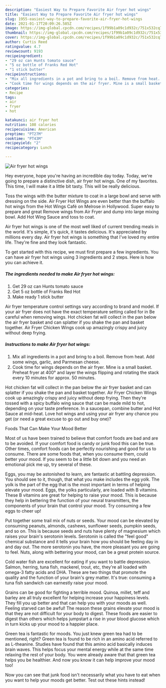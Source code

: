 ```yaml
---
description: "Easiest Way to Prepare Favorite Air fryer hot wings"
title: "Easiest Way to Prepare Favorite Air fryer hot wings"
slug: 1955-easiest-way-to-prepare-favorite-air-fryer-hot-wings
date: 2021-01-17T20:09:26.585Z
image: https://img-global.cpcdn.com/recipes/1f99b1a09c1d932c/751x532cq70/air-fryer-hot-wings-recipe-main-photo.jpg
thumbnail: https://img-global.cpcdn.com/recipes/1f99b1a09c1d932c/751x532cq70/air-fryer-hot-wings-recipe-main-photo.jpg
cover: https://img-global.cpcdn.com/recipes/1f99b1a09c1d932c/751x532cq70/air-fryer-hot-wings-recipe-main-photo.jpg
author: Curtis Reed
ratingvalue: 4.7
reviewcount: 9193
recipeingredient:
- "29 oz can Hunts tomato sauce"
- "5 oz bottle of Franks Red Hot"
- "1 stick butter"
recipeinstructions:
- "Mix all ingredients in a pot and bring to a boil. Remove from heat. Add some wings, garlic, and Parmesan cheese."
- "Cook time for wings depends on the air fryer. Mine is a small basket. Preheat fryer at 400° and layer the wings flipping and rotating the stack every 10 minutes for approx. 50 minutes."
categories:
- Recipe
tags:
- air
- fryer
- hot

katakunci: air fryer hot 
nutrition: 108 calories
recipecuisine: American
preptime: "PT27M"
cooktime: "PT43M"
recipeyield: "2"
recipecategory: Lunch

---
```



![Air fryer hot wings](https://img-global.cpcdn.com/recipes/1f99b1a09c1d932c/751x532cq70/air-fryer-hot-wings-recipe-main-photo.jpg)

Hey everyone, hope you're having an incredible day today. Today, we're going to prepare a distinctive dish, air fryer hot wings. One of my favorites. This time, I will make it a little bit tasty. This will be really delicious.

Toss the wings with the butter mixture to coat in a large bowl and serve with dressing on the side. Air Fryer Hot Wings are even better than the buffalo hot wings from the Hot Wings Café on Melrose in Hollywood. Super easy to prepare and great Remove wings from Air Fryer and dump into large mixing bowl. Add Hot Wing Sauce and toss to coat.

Air fryer hot wings is one of the most well liked of current trending meals in the world. It's simple, it's quick, it tastes delicious. It's appreciated by millions every day. Air fryer hot wings is something that I've loved my entire life. They're fine and they look fantastic.


To get started with this recipe, we must first prepare a few ingredients. You can have air fryer hot wings using 3 ingredients and 2 steps. Here is how you can achieve it.

<!--inarticleads1-->

##### The ingredients needed to make Air fryer hot wings:

1. Get 29 oz can Hunts tomato sauce
1. Get 5 oz bottle of Franks Red Hot
1. Make ready 1 stick butter


Air fryer temperature control settings vary according to brand and model. If your air fryer does not have the exact temperature setting called for in Be careful when removing wings. Hot chicken fat will collect in the pan below the air fryer basket and can splatter if you shake the pan and basket together. Air Fryer Chicken Wings cook up amazingly crispy and juicy without deep frying. 

<!--inarticleads2-->

##### Instructions to make Air fryer hot wings:

1. Mix all ingredients in a pot and bring to a boil. Remove from heat. Add some wings, garlic, and Parmesan cheese.
1. Cook time for wings depends on the air fryer. Mine is a small basket. Preheat fryer at 400° and layer the wings flipping and rotating the stack every 10 minutes for approx. 50 minutes.


Hot chicken fat will collect in the pan below the air fryer basket and can splatter if you shake the pan and basket together. Air Fryer Chicken Wings cook up amazingly crispy and juicy without deep frying. Then they&#39;re tossed with a spicy buffalo wing sauce that can be made mild to hot, depending on your taste preference. In a saucepan, combine butter and Hot Sauce at mid-heat. Love hot wings and using your air fryer any chance you get (or need a great excuse to go out and buy one)? 

Foods That Can Make Your Mood Better


Most of us have been trained to believe that comfort foods are bad and are to be avoided. If your comfort food is candy or junk food this can be true. Other times, comfort foods can be perfectly nourishing and good for us to consume. There are some foods that, when you consume them, could better your mood. If you seem to be a little bit down and you need an emotional pick me up, try several of these.

Eggs, you may be astonished to learn, are fantastic at battling depression. You should see to it, though, that what you make includes the egg yolk. The yolk is the part of the egg that is the most important in terms of helping elevate your mood. Eggs, the yolks particularly, are loaded with B vitamins. These B vitamins are great for helping to raise your mood. This is because they help in bettering the function of your neural transmitters, the components of your brain that control your mood. Try consuming a few eggs to cheer up!

Put together some trail mix of nuts or seeds. Your mood can be elevated by consuming peanuts, almonds, cashews, sunflower seeds, pumpkin seeds, and so on. This is because seeds and nuts have plenty of magnesium which raises your brain's serotonin levels. Serotonin is called the "feel good" chemical substance and it tells your brain how you should be feeling day in and day out. The more serotonin you have, the more pleasant you are going to feel. Nuts, along with bettering your mood, can be a great protein source.

Cold water fish are excellent for eating if you want to battle depression. Salmon, herring, tuna fish, mackerel, trout, etc, they're all loaded with omega-3 fatty acids and DHA. These are two things that promote the quality and the function of your brain's grey matter. It's true: consuming a tuna fish sandwich can earnestly raise your mood. 

Grains can be good for fighting a terrible mood. Quinoa, millet, teff and barley are all truly excellent for helping increase your happiness levels. They fill you up better and that can help you with your moods as well. Feeling starved can be awful! The reason these grains elevate your mood is that they are not difficult for your body to digest. These foods are easier to digest than others which helps jumpstart a rise in your blood glucose which in turn kicks up your mood to a happier place.

Green tea is fantastic for moods. You just knew green tea had to be mentioned, right? Green tea is found to be rich in an amino acid referred to as L-theanine. Studies have found that this amino acid basically induces brain waves. This helps focus your mental energy while at the same time relaxing the rest of your body. You were already aware that that green tea helps you be healthier. And now you know it can help improve your mood too!

Now you can see that junk food isn't necessarily what you have to eat when you want to help your moods get better. Test out  these hints  instead!

